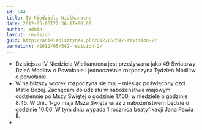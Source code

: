 ```yaml
---
id: 544
title: IV Niedziela Wielkanocna
date: 2012-05-05T22:36:17+00:00
author: admin
layout: revision
guid: http://anielaolsztynek.pl/2012/05/542-revision-2/
permalink: /2012/05/542-revision-2/
---
```

  * Dzisiejsza IV Niedziela Wielkanocna jest przeżywana jako 49 Światowy Dzień Modlitw o Powołanie i jednocześnie rozpoczyna Tydzień Modlitw o powołanie.
  * W najbliższy wtorek rozpoczyna się maj &#8211; miesiąc poświęcony czci Matki Bożej. Zachęcam do udziału w nabożeństwie majowym codziennie po Mszy Świętej o godzinie 17.00, w niedziele o godzinie 8.45. W dniu 1-go maja Msza Święta wraz z nabożeństwem będzie o godzinie 10.00. W tym dniu wypada 1 rocznica beatyfikacji Jana Pawła II.
  *